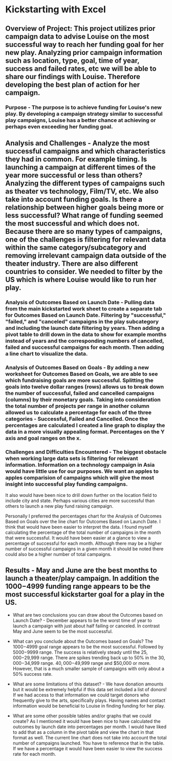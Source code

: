 # Kickstarting with Excel

## Overview of Project: This project utilizes prior campaign data to advise Louise on the most successful way to reach her funding goal for her new play. Analyzing prior campaign information such as location, type, goal, time of year, success and failed rates, etc we will be able to share our findings with Louise. Therefore developing the best plan of action for her campaign.

### Purpose - The purpose is to achieve funding for Louise's new play. By developing a campaign strategy similar to successful play campaigns, Louise has a better chance at achieving or perhaps even exceeding her funding goal.

## Analysis and Challenges - Analyze the most successful campaigns and which characteristics they had in common. For example timing. Is launching a campaign at different times of the year more successful or less than others? Analyzing the different types of campaigns such as theater vs technology, Film/TV, etc. We also take into account funding goals. Is there a relationship between higher goals being more or less successful? What range of funding seemed the most successful and which does not. Because there are so many types of campaigns, one of the challenges is filtering for relevant data within the same category/subcategory and removing irrelevant campaign data outside of the theater industry. There are also different countries to consider. We needed to filter by the US which is where Louise would like to run her play.

### Analysis of Outcomes Based on Launch Date - Pulling data from the main kickstarted work sheet to create a separate tab for Outcomes Based on Launch Date. Filtering by "successful," "failed," and "canceled" campaigns in the play subcategory and including the launch date filtering by years. Then adding a pivot table to drill down in the data to show for example months instead of years and the corresponding numbers of cancelled, failed and successful campaigns for each month. Then adding a line chart to visualize the data. 


### Analysis of Outcomes Based on Goals - By adding a new worksheet for Outcomes Based on Goals, we are able to see which fundraising goals are more successful. Splitting the goals into twelve dollar ranges (rows) allows us to break down the number of successful, failed and cancelled campaigns (columns) by their monetary goals. Taking into consideration the total number of projects per range in another column allowed us to calculate a percentage for each of the three categories - Successful, Failed and Cancelled. Once the percentages are calculated I created a line graph to display the data in a more visually appealing format. Percentages on the Y axis and goal ranges on the x.


### Challenges and Difficulties Encountered - The biggest obstacle when working large data sets is filtering for relevant information. Information on a technology campaign in Asia would have little use for our purposes. We want an apples to apples comparision of campaigns which will give the most insight into successful play funding campaigns.

It also would have been nice to drill down further on the location field to include city and state. Perhaps various cities are more successful than others to launch a new play fund raising campaign. 

Personally I preferred the percentages chart for the Analysis of Outcomes Based on Goals over the line chart for Outcomes Based on Launch Date. I think that would have been easier to interpret the data. I found myself calculating the percentage of the total number of campaigns in the month that were successful. It would have been easier at a glance to view a percentage of successful for each month. Although there may be a higher number of successful campaigns in a given month it should be noted there could also be a higher number of total campaigns.  

## Results - May and June are the best months to launch a theater/play campaign. In addition the $1000-$4999 funding range appears to be the most successful kickstarter goal for a play in the US. 

- What are two conclusions you can draw about the Outcomes based on Launch Date? - December appears to be the worst time of year to launch a campaign with just about half failing or canceled. In contrast May and June seem to be the most successful. 

- What can you conclude about the Outcomes based on Goals? The $1000-$4999 goal range appears to be the most successful. Followed by $5000-$9999 range. The success is relatively steady until the $25,000-$29,999 range. There are spikes trending back up to 50% in the $30,000-$34,999 range. $40,000-$49,999 range and $50,000 or more. However, that is a much smaller sample of campaigns with only about a 50% success rate.

- What are some limitations of this dataset? - We have donation amounts but it would be extremely helpful if this data set included a list of donors! If we had access to that information we could target donors who frequently give to the arts, specifically plays. Having names and contact information would be beneficial to Louise in finding funding for her play. 

- What are some other possible tables and/or graphs that we could create? As I mentioned it would have been nice to have calculated the outcomes by launch date into percentages per month. I would have liked to add that as a column in the pivot table and view the chart in that format as well. The current line chart does not take into account the total number of campaigns launched. You have to reference that in the table. If we have a percentage it would have been easier to view the success rate for each month. 
